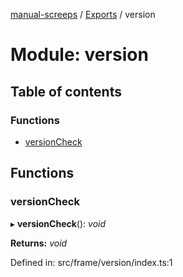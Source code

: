 [manual-screeps](../README.md) / [Exports](../modules.md) / version

# Module: version

## Table of contents

### Functions

- [versionCheck](version.md#versioncheck)

## Functions

### versionCheck

▸ **versionCheck**(): *void*

**Returns:** *void*

Defined in: src/frame/version/index.ts:1
